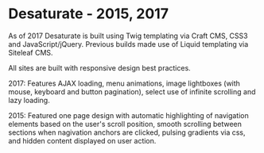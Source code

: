 # Desaturate - 2015, 2017
As of 2017 Desaturate is built using Twig templating via Craft CMS, CSS3 and JavaScript/jQuery. Previous builds made use of Liquid templating via Siteleaf CMS.

All sites are built with responsive design best practices. 

2017: Features AJAX loading, menu animations, image lightboxes (with mouse, keyboard and button pagination), select use of infinite scrolling and lazy loading.

2015: Featured one page design with automatic highlighting of navigation elements based on the user's scroll position, smooth scrolling between sections when nagivation anchors are clicked, pulsing gradients via css, and hidden content displayed on user action.
